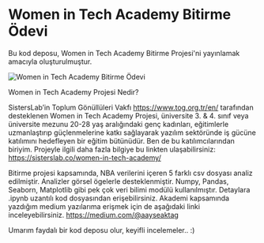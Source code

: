 # Women in Tech Academy Bitirme Ödevi

Bu kod deposu, Women in Tech Academy Bitirme Projesi'ni yayınlamak amacıyla oluşturulmuştur.

![Women in Tech Academy Bitirme Ödevi](https://user-images.githubusercontent.com/85439997/182043599-04d0002b-e9cb-4483-a4b4-473c4bb061fa.gif)

Women in Tech Academy Projesi Nedir?

SistersLab’in Toplum Gönüllüleri Vakfı https://www.tog.org.tr/en/ tarafından desteklenen Women in Tech Academy Projesi, üniversite 3. & 4. sınıf veya üniversite mezunu 20-28 yaş aralığındaki genç kadınları, eğitimlerle uzmanlaştırıp güçlenmelerine katkı sağlayarak yazılım sektöründe iş gücüne katılımını hedefleyen bir eğitim bütünüdür. Ben de bu katılımcılarından biriyim. Projeyle ilgili daha fazla bilgiye bu linkten ulaşabilirsiniz: https://sisterslab.co/women-in-tech-academy/


Bitirme projesi kapsamında, NBA verilerini içeren 5 farklı csv dosyası analiz edilmiştir. Analizler görsel ögelerle desteklenmiştir.
Numpy, Pandas, Seaborn, Matplotlib gibi pek çok veri bilimi modülü kullanılmıştır. Detaylara .ipynb uzantılı kod dosyasından erişebilirsiniz.
Akademi kapsamında yazdığım medium yazılarıma erişmek için de aşağıdaki linki inceleyebilirsiniz.
https://medium.com/@aayseaktag


Umarım faydalı bir kod deposu olur, keyifli incelemeler.. :)
